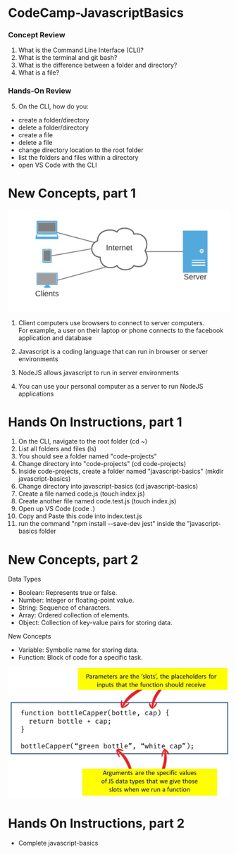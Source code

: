 # CodeCamp-JavascriptBasics

### Concept Review

1. What is the Command Line Interface (CLI)?
2. What is the terminal and git bash?
3. What is the difference between a folder and directory?
4. What is a file?

### Hands-On Review

5. On the CLI, how do you:

- create a folder/directory
- delete a folder/directory
- create a file
- delete a file
- change directory location to the root folder
- list the folders and files within a directory
- open VS Code with the CLI

# New Concepts, part 1

<img src='./images/clientsInternetServer.png' alt='Diagram of the client, internet, server relationship'/>

1. Client computers use browsers to connect to server computers.  
   For example, a user on their laptop or phone connects to the facebook application and database

2. Javascript is a coding language that can run in browser or server environments

3. NodeJS allows javascript to run in server environments

4. You can use your personal computer as a server to run NodeJS applications

# Hands On Instructions, part 1

1. On the CLI, navigate to the root folder (cd ~)
2. List all folders and files (ls)
3. You should see a folder named "code-projects"
4. Change directory into "code-projects" (cd code-projects)
5. Inside code-projects, create a folder named "javascript-basics" (mkdir javascript-basics)
6. Change directory into javascript-basics (cd javascript-basics)
7. Create a file named code.js (touch index.js)
8. Create another file named code.test.js (touch index.js)
9. Open up VS Code (code .)
10. Copy and Paste this code into index.test.js
11. run the command "npm install --save-dev jest" inside the "javascript-basics folder

# New Concepts, part 2

Data Types

- Boolean: Represents true or false.
- Number: Integer or floating-point value.
- String: Sequence of characters.
- Array: Ordered collection of elements.
- Object: Collection of key-value pairs for storing data.

New Concepts

- Variable: Symbolic name for storing data.
- Function: Block of code for a specific task.

<img src='./images/functionDiagram.jpg' alt='Diagram of a function'/>

# Hands On Instructions, part 2

- Complete javascript-basics
